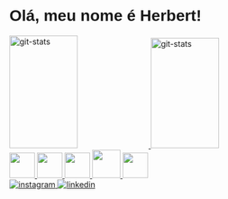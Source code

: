 <h1 style="font-family:Arial,sans-serif;">Olá, meu nome é Herbert!</h1>

<div>
  <a href="https://github.com/HerbertDuarte?tab=repositories">
  <img width="49%" height="200px" src="https://github-readme-stats.vercel.app/api?username=HerbertDuarte&show_icons=true&theme=transparent" alt="git-stats" />
  <img width="49%" height="196px" src="https://github-readme-stats.vercel.app/api/top-langs/?username=HerbertDuarte&theme=transparent&layout=compact" alt="git-stats" />
</div>
<div>
  <img height="45px" src="https://cdn.jsdelivr.net/gh/devicons/devicon/icons/html5/html5-original.svg" />
  <img height="45px" src="https://cdn.jsdelivr.net/gh/devicons/devicon/icons/css3/css3-original.svg" />
  <img height="45px" src="https://cdn.jsdelivr.net/gh/devicons/devicon/icons/javascript/javascript-original.svg" />
  <img height="50px" src="https://cdn.jsdelivr.net/gh/devicons/devicon/icons/python/python-original.svg" />
  <img height="45px" src="https://cdn.jsdelivr.net/gh/devicons/devicon/icons/c/c-original.svg" />    
</div>
<div>
  <a href="https://www.instagram.com/herbert.14_/?next=%2F">
  <img src="https://img.shields.io/badge/Instagram-E4405F?style=for-the-badge&logo=instagram&logoColor=white" alt="instagram" />
</a>
<a href="https://www.linkedin.com/in/herbert-duarte-8534b71a2/">
  <img src="https://img.shields.io/badge/LinkedIn-0077B5?style=for-the-badge&logo=linkedin&logoColor=white" alt="linkedin" />
</a>
</div>

